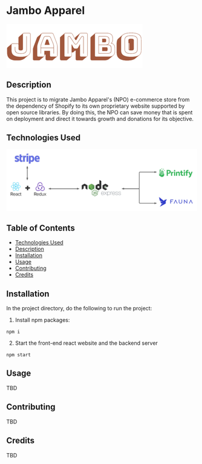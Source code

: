 # Jambo Apparel

![](src/assets/logo.png)

## Description

This project is to migrate Jambo Apparel's (NPO) e-commerce store from the dependency of Shopify to its own proprietary website supported by open source libraries. By doing this, the NPO can save money that is spent on deployment and direct it towards growth and donations for its objective.

## Technologies Used

<img src="./src/assets/Jambo Architecture Diagram.png" width="700">

## Table of Contents

- [Technologies Used](#Technologies-Used)
- [Description](#Description)
- [Installation](#Installation)
- [Usage](#Usage)
- [Contributing](#Contributing)
- [Credits](#Credits)

## Installation

In the project directory, do the following to run the project:

1. Install npm packages:

```
npm i
```

2. Start the front-end react website and the backend server

```
npm start
```

## Usage

TBD

## Contributing

TBD

## Credits

TBD
